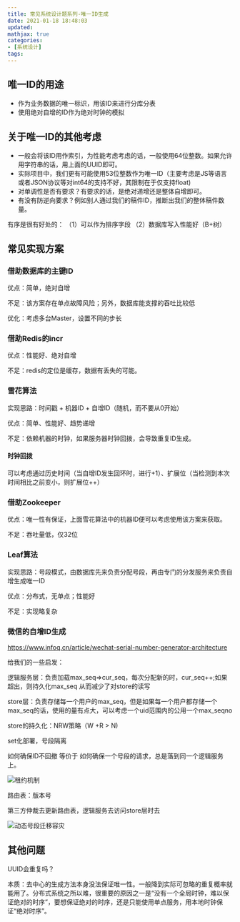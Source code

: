 ```yaml
---
title: 常见系统设计题系列-唯一ID生成
date: 2021-01-18 18:48:03
updated:
mathjax: true
categories:
- [系统设计]
tags: 
---
```


## 唯一ID的用途

- 作为业务数据的唯一标识，用该ID来进行分库分表
- 使用绝对自增的ID作为绝对时钟的模拟

## 关于唯一ID的其他考虑

- 一般会将该ID用作索引，为性能考虑考虑的话，一般使用64位整数。如果允许用字符串的话，用上面的UUID即可。
- 实际项目中，我们更有可能使用53位整数作为唯一ID（主要考虑是JS等语言或者JSON协议等对int64的支持不好，其限制在于仅支持float)
- 对单调性是否有要求？有要求的话，是绝对递增还是整体自增即可。
- 有没有防逆向要求？例如别人通过我们的稿件ID，推断出我们的整体稿件数量。

<!-- more -->

有序是很有好处的：
（1）可以作为排序字段
（2）数据库写入性能好（B+树）

## 常见实现方案

### 借助数据库的主键ID

优点：简单，绝对自增

不足：该方案存在单点故障风险；另外，数据库能支撑的吞吐比较低

优化：考虑多台Master，设置不同的步长

### 借助Redis的incr

优点：性能好、绝对自增

不足：redis的定位是缓存，数据有丢失的可能。

### 雪花算法

实现思路：时间戳 + 机器ID + 自增ID（随机，而不要从0开始）

优点：简单、性能好、趋势递增

不足：依赖机器的时钟，如果服务器时钟回拨，会导致重复ID生成。

#### 时钟回拨

可以考虑通过历史时间（当自增ID发生回环时，进行+1）、扩展位（当检测到本次时间相比之前变小，则扩展位++）

### 借助Zookeeper

优点：唯一性有保证，上面雪花算法中的机器ID便可以考虑使用该方案来获取。

不足：吞吐量低，仅32位

### Leaf算法

实现思路：号段模式，由数据库先来负责分配号段，再由专门的分发服务来负责自增生成唯一ID

优点：分布式，无单点；性能好

不足：实现略复杂

### 微信的自增ID生成

https://www.infoq.cn/article/wechat-serial-number-generator-architecture

给我们的一些启发：

逻辑服务层：负责加载max_seq=>cur_seq，每次分配新的时，cur_seq++;如果超出，则持久化max_seq
    从而减少了对store的读写

store层：负责存储每一个用户的max_seq，但是如果每一个用户都存储一个max_seq的话，使用的量有点大，可以考虑一个uid范围内的公用一个max_seqno

store的持久化：NRW策略（W +R > N)

set化部署，号段隔离

如何确保ID不回撤 等价于 如何确保一个号段的请求，总是落到同一个逻辑服务上。

![租约机制](http://cdn.b5mang.com/202132014819.png)

路由表：版本号

第三方仲裁去更新路由表，逻辑服务去访问store层时去

![动态号段迁移容灾](http://cdn.b5mang.com/202132014847.png)

## 其他问题

UUID会重复吗？

本质：去中心的生成方法本身没法保证唯一性。一般降到实际可忽略的重复概率就能用了。分布式系统之所以难，很重要的原因之一是“没有一个全局时钟，难以保证绝对的时序”，要想保证绝对的时序，还是只能使用单点服务，用本地时钟保证“绝对时序”。
